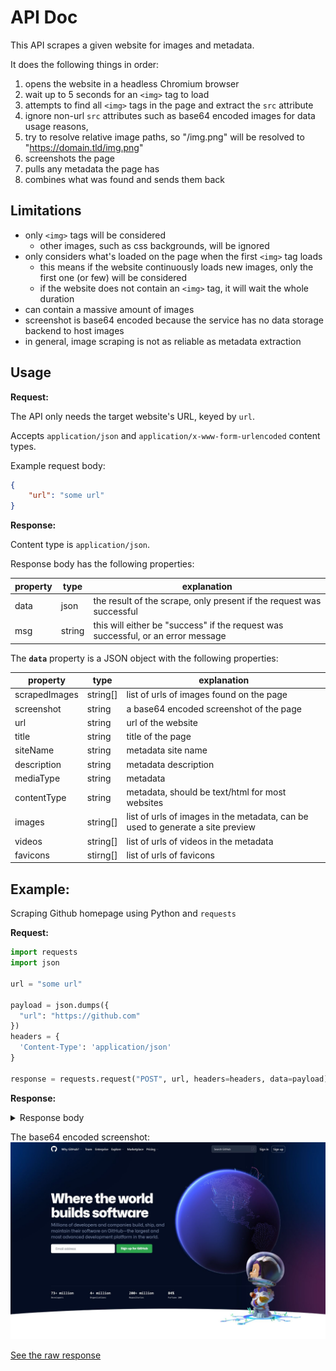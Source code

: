 # API Doc

This API scrapes a given website for images and metadata.

It does the following things in order:

1. opens the website in a headless Chromium browser
2. wait up to 5 seconds for an `<img>` tag to load
3. attempts to find all `<img>` tags in the page and extract the `src` attribute
4. ignore non-url `src` attributes such as base64 encoded images for data usage reasons, 
5. try to resolve relative image paths, so "/img.png" will be resolved to "https://domain.tld/img.png"
6. screenshots the page
7. pulls any metadata the page has
8. combines what was found and sends them back

## Limitations

* only `<img>` tags will be considered
    * other images, such as css backgrounds, will be ignored
* only considers what's loaded on the page when the first `<img>` tag loads
    * this means if the website continuously loads new images, only the first one (or few) will be considered
    * if the website does not contain an `<img>` tag, it will wait the whole duration
* can contain a massive amount of images
* screenshot is base64 encoded because the service has no data storage backend to host images
* in general, image scraping is not as reliable as metadata extraction

## Usage

**Request:**

The API only needs the target website's URL, keyed by `url`.

Accepts `application/json` and `application/x-www-form-urlencoded` content types.

Example request body:
```json
{
    "url": "some url"
}
```

**Response:** 

Content type is `application/json`.

Response body has the following properties:

| property    | type     | explanation                                                                                 |
|-------------|----------|---------------------------------------------------------------------------------------------|
| data        | json     | the result of the scrape, only present if the request was successful                        |
| msg         | string   | this will either be "success" if the request was successful, or an error message            |


The **`data`**  property is a JSON object with the following properties:

| property      | type     | explanation                                                                    |
|---------------|----------|--------------------------------------------------------------------------------|
| scrapedImages | string[] | list of urls of images found on the page                                       |
| screenshot    | string   | a base64 encoded screenshot of the page                                        |
| url           | string   | url of the website                                                             |
| title         | string   | title of the page                                                              |
| siteName      | string   | metadata site name                                                             |
| description   | string   | metadata description                                                           |
| mediaType     | string   | metadata                                                                       |
| contentType   | string   | metadata, should be text/html for most websites                                |
| images        | string[] | list of urls of images in the metadata, can be used to generate a site preview |
| videos        | string[] | list of urls of videos in the metadata                                         |
| favicons      | stirng[] | list of urls of favicons                                                       |


## Example:

Scraping Github homepage using Python and `requests`

**Request:**

```python
import requests
import json

url = "some url"

payload = json.dumps({
  "url": "https://github.com"
})
headers = {
  'Content-Type': 'application/json'
}

response = requests.request("POST", url, headers=headers, data=payload)
```

**Response:**

<details>
    <summary>Response body</summary>

```json
{
    "data": {
        "scrapedImages": [
            "https://github.com/",
            "https://github.githubassets.com/images/modules/site/home/globe.jpg",
            "https://github.githubassets.com/images/modules/site/home/hero-glow.svg",
            "https://github.githubassets.com/images/modules/site/home/astro-mona.svg",
            "https://github.githubassets.com/images/modules/site/home/globe/pull-request-icon.svg",
            "https://github.githubassets.com/images/modules/site/home/globe/north-star.svg",
            "https://github.githubassets.com/images/modules/site/home/enterprise-city-w-logos.jpg",
            "https://avatars.githubusercontent.com/jasonetco?s=64&v=4",
            "https://github.githubassets.com/images/modules/site/home/repo-browser.png",
            "https://github.githubassets.com/images/modules/site/home/icons/folder.svg",
            "https://github.githubassets.com/images/modules/site/home/icons/file.svg",
            "https://github.githubassets.com/images/modules/site/home/repo-editor-glow.svg",
            "https://github.githubassets.com/images/modules/site/home/repo-terminal-glow.svg",
            "https://avatars.githubusercontent.com/nplasterer?s=64&v=4",
            "https://avatars.githubusercontent.com/ampinsk?s=64&v=4",
            "https://avatars.githubusercontent.com/joshaber?s=64&v=4",
            "https://github.githubassets.com/images/modules/site/home/pr-screen.png",
            "https://github.githubassets.com/images/modules/site/home/pr-description.png",
            "https://github.githubassets.com/images/modules/site/home/pr-comment.png",
            "https://github.githubassets.com/images/modules/site/home/pr-merge.png",
            "https://github.githubassets.com/images/modules/site/home/iphone-notch.svg",
            "https://github.githubassets.com/images/modules/site/home/logos/platform-apple.svg",
            "https://github.githubassets.com/images/modules/site/home/logos/platform-google.svg",
            "https://github.githubassets.com/images/modules/site/home/gh-desktop.png",
            "https://github.githubassets.com/images/modules/site/home/logos/platform-windows.svg",
            "https://github.githubassets.com/images/modules/site/home/logos/platform-linux.svg",
            "https://github.githubassets.com/images/modules/site/home/codespaces-vscode-1.png",
            "https://github.githubassets.com/images/modules/site/home/codespaces-vscode-2.png",
            "https://github.githubassets.com/images/modules/site/home/codespaces-vscode-3.png",
            "https://github.githubassets.com/images/modules/site/home/codespaces-glow.svg",
            "https://github.githubassets.com/images/modules/site/home/actions-autocomplete.png",
            "https://github.githubassets.com/images/modules/site/home/actions-editor-actions.png",
            "https://github.githubassets.com/images/modules/site/home/actions-editor-sidebar.png",
            "https://github.githubassets.com/images/modules/site/home/actions-editor.png",
            "https://github.githubassets.com/images/modules/site/home/logos/platform-arm.svg",
            "https://github.githubassets.com/images/modules/site/home/matrix-workflow-build.png",
            "https://github.githubassets.com/images/modules/site/home/matrix-workflow-test-tab.png",
            "https://github.githubassets.com/images/modules/site/home/matrix-workflow-test.png",
            "https://github.githubassets.com/images/modules/site/home/matrix-workflow-publish-tab.png",
            "https://github.githubassets.com/images/modules/site/home/matrix-workflow-spinner.svg",
            "https://github.githubassets.com/images/modules/site/home/matrix-workflow-success.svg",
            "https://github.githubassets.com/images/modules/site/home/matrix-workflow-publish.png",
            "https://github.githubassets.com/images/modules/site/home/matrix-workflow-canvas.png",
            "https://github.githubassets.com/images/modules/site/home/icons/actions-check.svg",
            "https://github.githubassets.com/images/modules/site/home/actions-spinner.svg",
            "https://github.githubassets.com/images/modules/site/home/dependabot-pr.png",
            "https://github.githubassets.com/images/modules/site/home/dependabot-merge.png",
            "https://github.githubassets.com/images/modules/site/home/codeql-step-3.png",
            "https://github.githubassets.com/images/modules/site/home/codeql-step-2.png",
            "https://github.githubassets.com/images/modules/site/home/codeql-step-1.png",
            "https://github.githubassets.com/images/modules/site/home/codeql-description.png",
            "https://github.githubassets.com/images/modules/site/home/secret-alert.png",
            "https://github.githubassets.com/images/modules/site/home/secret-list.png",
            "https://github.githubassets.com/images/modules/site/home/security-alert-fan.svg",
            "https://github.githubassets.com/images/modules/site/home/community-discussions-1.png",
            "https://github.githubassets.com/images/modules/site/home/discussions-answered-check.svg",
            "https://github.githubassets.com/images/modules/site/home/discussions-check.svg",
            "https://github.githubassets.com/images/modules/site/home/community-discussions-2.png",
            "https://github.githubassets.com/images/modules/site/home/community-readme-1.png",
            "https://github.githubassets.com/images/modules/site/home/community-readme-2.png",
            "https://github.githubassets.com/images/modules/site/home/icons/heart.svg",
            "https://avatars.githubusercontent.com/sophshep?s=64&v=4",
            "https://avatars.githubusercontent.com/pmarsceill?s=64&v=4",
            "https://github.githubassets.com/images/modules/site/home/community-sponsor-1.png",
            "https://github.githubassets.com/images/modules/site/home/community-sponsor-2.png",
            "https://github.githubassets.com/images/modules/site/home/footer-illustration.svg",
            "https://avatars.githubusercontent.com/tensorflow?s=64&v=4",
            "https://avatars.githubusercontent.com/gatsbyjs?s=64&v=4",
            "https://avatars.githubusercontent.com/home-assistant?s=64&v=4",
            "https://avatars.githubusercontent.com/rust-lang?s=64&v=4",
            "https://avatars.githubusercontent.com/flutter?s=64&v=4",
            "https://avatars.githubusercontent.com/kubernetes?s=64&v=4",
            "https://avatars.githubusercontent.com/apple?s=64&v=4",
            "https://avatars.githubusercontent.com/ansible?s=64&v=4",
            "https://avatars.githubusercontent.com/hashicorp?s=64&v=4",
            "https://avatars.githubusercontent.com/ohmyzsh?s=64&v=4",
            "https://avatars.githubusercontent.com/facebook?s=64&v=4",
            "https://avatars.githubusercontent.com/npm?s=64&v=4",
            "https://github.githubassets.com/images/modules/site/icons/footer/github-logo.svg",
            "https://github.githubassets.com/images/modules/site/icons/footer/twitter.svg",
            "https://github.githubassets.com/images/modules/site/icons/footer/facebook.svg",
            "https://github.githubassets.com/images/modules/site/icons/footer/youtube.svg",
            "https://github.githubassets.com/images/modules/site/icons/footer/linkedin.svg",
            "https://github.githubassets.com/images/modules/site/icons/footer/github-mark.svg"
        ],
        "screenshot": "omitted base64 encoded image (see below)",
        "url": "https://github.com/",
        "title": "GitHub: Where the world builds software",
        "siteName": "GitHub",
        "description": "GitHub is where over 73 million developers shape the future of software, together. Contribute to the open source community, manage your Git repositories, review code like a pro, track bugs and features, power your CI/CD and DevOps workflows, and secure code before you commit it.",
        "mediaType": "object",
        "contentType": "text/html",
        "images": [
            "https://github.githubassets.com/images/modules/site/social-cards/github-social.png"
        ],
        "videos": [],
        "favicons": [
            "https://github.githubassets.com/favicons/favicon.svg"
        ]
    },
    "msg": "success"
}
```
</details>


The base64 encoded screenshot:
![screenshot](./screenshot.png)

[See the raw response](./raw_response.json)